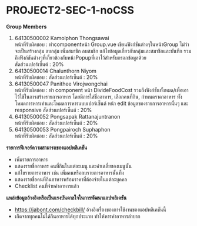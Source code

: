 # PROJECT2-SEC-1-noCSS
**Group Members**<br>
1. 64130500002 Kamolphon Thongsawai<br>
หน้าที่รับผิดชอบ : ทำcomponentหน้า Group.vue เขียนฟังก์ชันต่างๆในหน้าGroup ไม่ว่าจะเป็นสร้างกลุ่ม ลบกลุ่ม เพิ่มสมาชิก ลบสมชิก แก้ไขข้อมูลเกี่ยวกับกลุ่มและสมาชิกและบันทึก รวมถึงฟังก์ชันต่างๆที่เกี่ยวข้องกับหน้าPopupที่เอาไว้สำหรับกรอกข้อมูลด้วย<br>
สัดส่วนเปอร์เซ็นต์ : 20%<br>
2. 64130500014 Chalunthorn Niyom<br>
หน้าที่รับผิดชอบ : 
สัดส่วนเปอร์เซ็นต์ : 20%<br>
3. 64130500047 Panithee Virojwongchai<br>
หน้าที่รับผิดชอบ : ทำ component หน้า DivideFoodCost รวมถึงฟังก์ชันทั้งหมด/เพื่อเอาไว้ใช้ในการสร้างรายการอาหาร โดยมีการใส่ชื่ออาหาร, เลือกคนที่กิน, กำหนดราคาอาหาร ทั้งโหมดการหารเท่าและโหมดการหารแบบเปอร์เซ็นต์ หน้า edit ข้อมูลของรายการอาหารนั้นๆ และ responsive
สัดส่วนเปอร์เซ็นต์ : 20%<br>
4. 64130500052 Pongsapak Rattanajuntranon<br>
หน้าที่รับผิดชอบ : 
สัดส่วนเปอร์เซ็นต์ : 20%<br>
5. 64130500053 Pongpairoch Suphaphon<br>
หน้าที่รับผิดชอบ : 
สัดส่วนเปอร์เซ็นต์ : 20%<br>

**รายการฟีเจอร์ความสามารถของแอปพลิเคชัน**
- เพิ่มรายการอาหาร
- แสดงรายชื่ออาหาร คนที่กินในแต่ละเมนู และค่าเฉลี่ยของเมนูนั้น
- แก้ไขรายการอาหาร เช่น เพิ่มคนหรือลบรายการอาหารนั้นทิ้ง
- แสดงรายชื่อคนที่กินอาหารพร้อมราคาที่ต้องจ่ายในแต่ละบุคคล
- Checklist คนที่จ่ายค่าอาหารแล้ว

**แหล่งข้อมูลอ้างอิงหรือเป็นแรงบันดาลใจในการพัฒนาแอปพลิเคชัน**
- https://jabont.com/checkbill/ อ้างอิงเรื่องของการใช้งานของแอปพลิเคชันนี้
- เกิดจากทุกคนไม่ได้กินอาหารได้ทุกประเภท ทำให้หารค่าอาหารลำบาก

